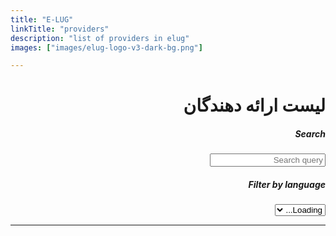 ```yaml
---
title: "E-LUG"
linkTitle: "providers"
description: "list of providers in elug"
images: ["images/elug-logo-v3-dark-bg.png"]

---
```


<div class="hero -mt-5 pb-0" dir="rtl">

<!-- Do not delete from the beginning to this point. -->


<div class="container push-down mb-5">
  <div class="row mb-2">
    <div class="col-12">
      <h1 class="font-weight-bold">لیست ارائه دهندگان</h1>
    </div>
  </div>
  <div class="row">
    <div class="col">
      <div class="form-group">
        <h5><label class="d-block" for="search">Search</label></h5>
        <input type="search" placeholder="Search query" class="form-control" 
          id="search" oninput="updateExampleItems()">
      </div>
    </div>
    <div class="col">
      <div class="form-group">
        <h5><label class="d-block" for="filter-lang">Filter by language</label></h5>
        <select class="form-control" id="filter-lang" onchange="updateExampleItems()">
          <option value="" selected disabled>Loading...</option>
        </select>
      </div>
    </div>
  </div>

  <div class="row" id="example-list"></div>
</div>

<script type="text/javascript">
  const examples = {{< readfile file="/static/data/examples.json" >}};

  let languageOptions = [`<option value="">All</option>`].concat(
    examples.map(e => `<option value="${e.language}">${e.language}</option>`));
  document.getElementById("filter-lang").innerHTML = languageOptions.join(' ');

  function updateExampleItems() {
    const searchQuery = document.getElementById("search").value.trim().toLowerCase();
    const selectedLanguageFilter = document.getElementById("filter-lang").value;

    const exampleItems = examples.map(e => {
      let filteredLangExamples = e.examples;

      if (searchQuery) {
        filteredLangExamples = filteredLangExamples.filter(example => example.name.toLowerCase().includes(searchQuery) ||
        example.description.toLowerCase().includes(searchQuery) || 
        example.tags.find(tag => tag.toLowerCase().includes(searchQuery)) ||
        e.tags.find(tag => tag.toLowerCase().includes(searchQuery)));
      }

      if (selectedLanguageFilter) {
        filteredLangExamples = filteredLangExamples.filter(example => e.language === selectedLanguageFilter || 
          example.language === selectedLanguageFilter);
      }

      const exampleCards = filteredLangExamples.map(example => {
        const logo = examples.find(e => e.language === example.language)?.logo || e.logo;
        
        const tags = e.tags.concat(example.tags).map(tagText => 
          `<span class="badge m-1 rounded-pill text-bg-primary" style="line-height: 1.2">${tagText}</span>`);

        return `<div class="col-xl-3 col-lg-4 col-md-6 col-12 my-3">
            <a class="card card-hover h-100 p-3" href="${example.link}" 
              style="user-select: text; box-shadow: 0 5px 10px 0 rgb(41 26 204 / 12%)" draggable="false" target="_blank">
              <div class="text-primary">
                <div class="mt-2" style="height: 60px">
                  <img class="w-100 h-100" src="${logo}" />
                </div>
                <div>
                  <h4 class="px-2 mb-1 mt-4">${example.name}</h4>
                  <div class="px-2 mb-2">${example.description}</div>
                  <h5>${tags.join(' ')}</h5>
                </div>
              </div>
            </a>
          </div>
        `;
      });

      return exampleCards.join(' ');
    }).filter(card => card);

    document.getElementById("example-list").innerHTML = exampleItems.length > 0 ?
      exampleItems.join(' ') : `<div class="col-12">No examples available</div>`;
  }
  updateExampleItems();
</script>










---
</div>

